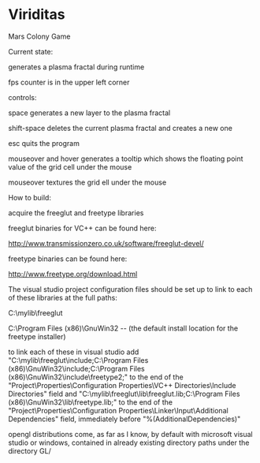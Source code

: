 # Viriditas
Mars Colony Game

Current state:

generates a plasma fractal during runtime

fps counter is in the upper left corner


controls:

space generates a new layer to the plasma fractal

shift-space deletes the current plasma fractal and creates a new one

esc quits the program

mouseover and hover generates a tooltip which shows the floating point value of the grid cell under the mouse

mouseover textures the grid ell under the mouse



How to build:

acquire the freeglut and freetype libraries

freeglut binaries for VC++ can be found here:

http://www.transmissionzero.co.uk/software/freeglut-devel/

freetype binaries can be found here:

http://www.freetype.org/download.html

The visual studio project configuration files should be set up to link to each of these libraries at the full paths:

C:\mylib\freeglut

C:\Program Files (x86)\GnuWin32  -- (the default install location for the freetype installer)

to link each of these in visual studio add "C:\mylib\freeglut\include;C:\Program Files (x86)\GnuWin32\include;C:\Program Files (x86)\GnuWin32\include\freetype2;" to the end of the "Project\Properties\Configuration Properties\VC++ Directories\Include Directories" field
and 
"C:\mylib\freeglut\lib\freeglut.lib;C:\Program Files (x86)\GnuWin32\lib\freetype.lib;" to the end of the "Project\Properties\Configuration Properties\Linker\Input\Additional Dependencies" field, immediately before "%(AdditionalDependencies)"

opengl distributions come, as far as I know, by default with microsoft visual studio or windows, contained in already existing directory paths under the directory GL/
